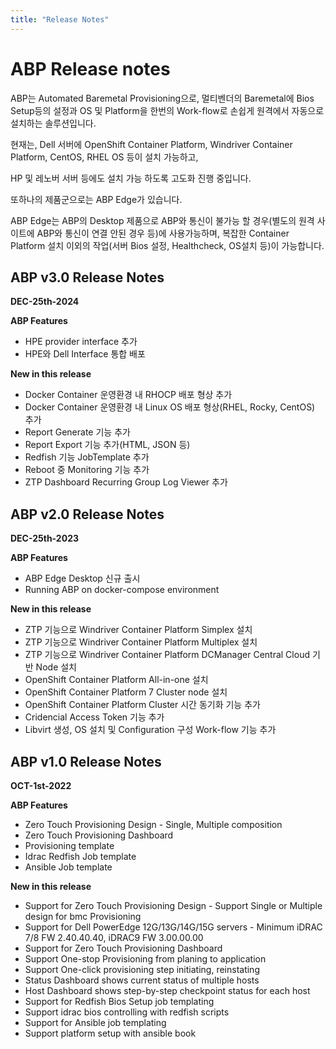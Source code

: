 ```yaml
---
title: "Release Notes"
---
```


# ABP Release notes

ABP는 Automated Baremetal Provisioning으로,
멀티벤더의 Baremetal에 Bios Setup등의 설정과 OS 및 Platform을 한번의 Work-flow로 손쉽게 원격에서 자동으로 설치하는 솔루션입니다.

현재는, Dell 서버에 OpenShift Container Platform, Windriver Container Platform, CentOS, RHEL OS 등이 설치 가능하고,

HP 및 레노버 서버 등에도 설치 가능 하도록 고도화 진행 중입니다.

또하나의 제품군으로는 ABP Edge가 있습니다.

ABP Edge는 ABP의 Desktop 제품으로 ABP와 통신이 불가능 할 경우(별도의 원격 사이트에 ABP와 통신이 연결 안된 경우 등)에 사용가능하며, 복잡한 Container Platform 설치 이외의 작업(서버 Bios 설정, Healthcheck, OS설치 등)이 가능합니다.
## ABP v3.0 Release Notes

**DEC-25th-2024**

**ABP Features**
- HPE provider interface 추가
- HPE와 Dell Interface 통합 배포

**New in this release**
- Docker Container 운영환경 내 RHOCP 배포 형상 추가
- Docker Container 운영환경 내 Linux OS 배포 형상(RHEL, Rocky, CentOS) 추가
- Report Generate 기능 추가
- Report Export 기능 추가(HTML, JSON 등)
- Redfish 기능 JobTemplate 추가
- Reboot 중 Monitoring 기능 추가
- ZTP Dashboard Recurring Group Log Viewer 추가

## ABP v2.0 Release Notes

**DEC-25th-2023**

**ABP Features**

- ABP Edge Desktop 신규 출시
- Running ABP on docker-compose environment

**New in this release**

- ZTP 기능으로 Windriver Container Platform Simplex 설치
- ZTP 기능으로 Windriver Container Platform Multiplex 설치
- ZTP 기능으로 Windriver Container Platform DCManager Central Cloud 기반 Node 설치
- OpenShift Container Platform All-in-one 설치
- OpenShift Container Platform 7 Cluster node 설치
- OpenShift Container Platform Cluster 시간 동기화 기능 추가
- Cridencial Access Token 기능 추가
- Libvirt 생성, OS 설치 및 Configuration 구성 Work-flow 기능 추가

## ABP v1.0 Release Notes

**OCT-1st-2022**

**ABP Features**

- Zero Touch Provisioning Design - Single, Multiple composition
- Zero Touch Provisioning Dashboard
- Provisioning template
- Idrac Redfish Job template
- Ansible Job template

**New in this release**

- Support for Zero Touch Provisioning Design - Support Single or Multiple design for bmc Provisioning
- Support for Dell PowerEdge 12G/13G/14G/15G servers - Minimum iDRAC 7/8 FW 2.40.40.40, iDRAC9 FW 3.00.00.00
- Support for Zero Touch Provisioning Dashboard
- Support One-stop Provisioning from planing to application
- Support One-click provisioning step initiating, reinstating
- Status Dashboard shows current status of multiple hosts
- Host Dashboard shows step-by-step checkpoint status for each host
- Support for Redfish Bios Setup job templating
- Support idrac bios controlling with redfish scripts
- Support for Ansible job templating
- Support platform setup with ansible book
